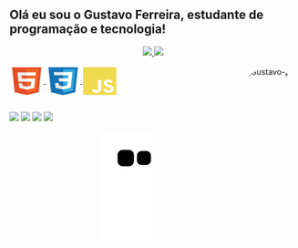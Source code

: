 <!-- Título, Apresentação ... -->

## Olá eu sou o Gustavo Ferreira, estudante de programação e tecnologia!

<!--  Parte de status do GitHub no topo -->

<div align="center">
  <a href="https://github.com/gustavoferreiradeveloper">
  <img max-width="600em" height="180em" src="https://github-readme-stats.vercel.app/api?username=gustavoferreiradeveloper&show_icons=true&theme=dracula&include_all_commits=true&count_private=true"/>
  <img max-width="600em" height="180em" src="https://github-readme-stats.vercel.app/api/top-langs/?username=gustavoferreiradeveloper&layout=compact&langs_count=7&theme=dracula"/>
</div>
  
  <!-- Linha de logotípos das linguagens -->
  
<div style="display: inline_block"><br>
 
  <img align="center" alt="Rafa-HTML" height="50" width="60" src="https://raw.githubusercontent.com/devicons/devicon/master/icons/html5/html5-original.svg">
  
  <img align="center" alt="Rafa-CSS" height="50" width="60" src="https://raw.githubusercontent.com/devicons/devicon/master/icons/css3/css3-original.svg">
  
  <img align="center" alt="Rafa-Js" height="50" width="60" src="https://raw.githubusercontent.com/devicons/devicon/master/icons/javascript/javascript-plain.svg">
  
  <!-- Gif de Backup: https://media.discordapp.net/attachments/959344173633392674/959520018637393960/VID-20220401-WA0079_AdobeCreativeCloudExpress.gif?width=452&height=452 -->
  <img align="right" alt="Gustavo-pic" height="150" style="border-radius:50px;" src="https://media.discordapp.net/attachments/959344235813961749/959537476425351218/ZEPETO_-8585527650865233618_AdobeCreativeCloudExpress.gif?width=452&height=452">
  
</div>
  
  <!-- Trecho com as duas # para criarmos uma linha separando o conteúdo -->
  ##
 
  <!-- Bloco de Redes Sociais -->
  
<div> 
  <a href="https://www.linkedin.com/in/gustavo-ferreira-dev" target="_blank"><img src="https://img.shields.io/badge/LinkedIn-0077B5?style=for-the-badge&logo=linkedin&logoColor=white" target="_blank"></a>  
  <a href="https://instagram.com/gustavoferreira.dev" target="_blank"><img src="https://img.shields.io/badge/-Instagram-%23E4405F?style=for-the-badge&logo=instagram&logoColor=white" target="_blank"></a>
  <a href = "mailto:gustavoferreira.developer@gmail.com"><img src="https://img.shields.io/badge/-Gmail-%23333?style=for-the-badge&logo=gmail&logoColor=white" target="_blank"></a>
  <a href="https://wa.me/5511954491974" target="_blank"><img src="https://img.shields.io/badge/WhatsApp-25D366?style=for-the-badge&logo=whatsapp&logoColor=white" target="_blank"></a>
  </div>

  <div align="center">
  
  ![Snake animation](https://github.com/gustavoferreiradeveloper/gustavoferreiradeveloper/blob/output/github-contribution-grid-snake.svg)
 
</div>
